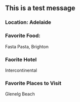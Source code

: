 

## This is a test message

### Location: Adelaide

### Favorite Food:

Fasta Pasta, Brighton

### Faorite Hotel

 Intercontinental


### Favorite Places to Visit

Glenelg Beach
